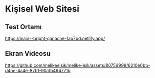 # Kişisel Web Sitesi

## Test Ortamı
https://main--bright-ganache-1ab7bd.netlify.app/

## Ekran Videosu
https://github.com/melikeeisik/melike-isik/assets/80756998/6210e0bb-d4ae-4a4e-87b1-90a1b494771b

